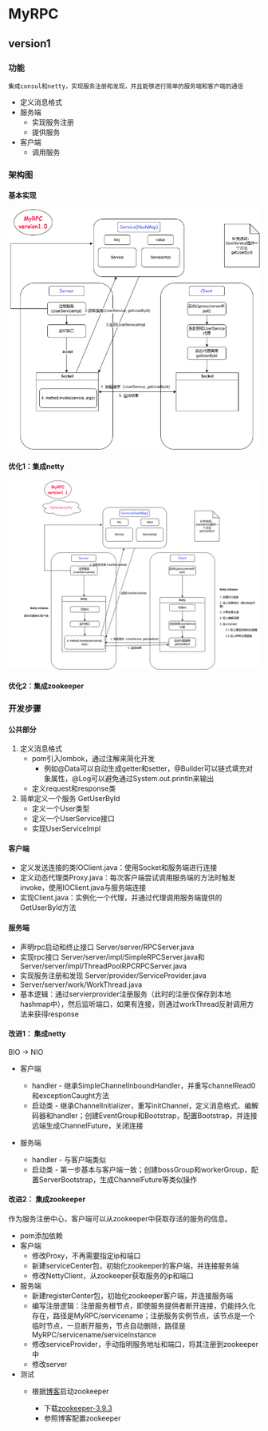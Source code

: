 # MyRPC

## version1

### 功能
`集成consul和netty，实现服务注册和发现，并且能够进行简单的服务端和客户端的通信`

* 定义消息格式
* 服务端
  * 实现服务注册
  * 提供服务
* 客户端
  * 调用服务

### 架构图

#### 基本实现

<img src="开发手册.assets/version1.0.png" alt="version1.0" style="zoom:80%;" />



#### 优化1：集成netty

<img src="开发手册.assets/version1.1.png" />



#### 优化2：集成zookeeper







### 开发步骤

#### 公共部分

1. 定义消息格式
   * pom引入lombok，通过注解来简化开发
     * 例如@Data可以自动生成getter和setter，@Builder可以链式填充对象属性，@Log可以避免通过System.out.println来输出
   * 定义request和response类
2. 简单定义一个服务 GetUserById
   * 定义一个User类型
   * 定义一个UserService接口
   * 实现UserServiceImpl
   
#### 客户端

* 定义发送连接的类IOClient.java：使用Socket和服务端进行连接
* 定义动态代理类Proxy.java：每次客户端尝试调用服务端的方法时触发invoke，使用IOClient.java与服务端连接
* 实现Client.java：实例化一个代理，并通过代理调用服务端提供的GetUserById方法

#### 服务端

* 声明rpc启动和终止接口 Server/server/RPCServer.java
* 实现rpc接口 Server/server/impl/SimpleRPCServer.java和Server/server/impl/ThreadPoolRPCRPCServer.java
* 实现服务注册和发现 Server/provider/ServiceProvider.java
*  Server/server/work/WorkThread.java
* 基本逻辑：通过servierprovider注册服务（此时的注册仅保存到本地hashmap中），然后监听端口，如果有连接，则通过workThread反射调用方法来获得response

#### 改进1： 集成netty

BIO -> NIO

* 客户端
  * handler - 继承SimpleChannelInboundHandler，并重写channelRead0和exceptionCaught方法
  * 启动类 - 继承ChannelInitializer，重写initChannel，定义消息格式、编解码器和handler；创建EventGroup和Bootstrap，配置Bootstrap，并连接远端生成ChannelFuture，关闭连接

* 服务端

  * handler - 与客户端类似
  * 启动类 - 第一步基本与客户端一致；创建bossGroup和workerGroup，配置ServerBootstrap，生成ChannelFuture等类似操作

  



#### 改进2： 集成zookeeper

作为服务注册中心，客户端可以从zookeeper中获取存活的服务的信息。

* pom添加依赖
* 客户端
  * 修改Proxy，不再需要指定ip和端口
  * 新建serviceCenter包，初始化zookeeper的客户端，并连接服务端
  * 修改NettyClient，从zookeeper获取服务的ip和端口
* 服务端
  * 新建registerCenter包，初始化zookeeper客户端，并连接服务端
  * 编写注册逻辑：注册服务根节点，即使服务提供者断开连接，仍能持久化存在，路径是MyRPC/servicename；注册服务实例节点，该节点是一个临时节点，一旦断开服务，节点自动删除，路径是MyRPC/servicename/serviceInstance
  * 修改serviceProvider，手动指明服务地址和端口，将其注册到zookeeper中
  * 修改server
* 测试
  * 根据[博客](https://blog.csdn.net/tttzzzqqq2018/article/details/132093374?ops_request_misc=%257B%2522request%255Fid%2522%253A%2522172149339116800211548359%2522%252C%2522scm%2522%253A%252220140713.130102334..%2522%257D&amp;request_id=172149339116800211548359&amp;biz_id=0&amp;utm_medium=distribute.pc_search_result.none-task-blog-2~all~top_positive~default-2-132093374-null-null.142%5Ev100%5Epc_search_result_base9&amp;utm_term=zookeeper%E5%AE%89%E8%A3%85%E4%B8%8E%E9%85%8D%E7%BD%AE&amp;spm=1018.2226.3001.4187)启动zookeeper
  
    * 下载[zookeeper-3.9.3](https://archive.apache.org/dist/zookeeper/zookeeper-3.9.3/apache-zookeeper-3.9.3-bin.tar.gz)
    * 参照博客配置zookeeper


